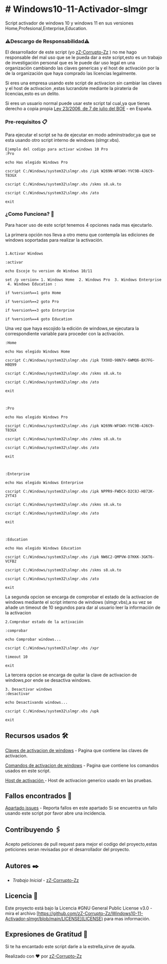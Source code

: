 # # Windows10-11-Activador-slmgr

Script activador de windows 10 y windows 11 en sus versiones 
Home,Profesional,Enterprise,Education.


### ⚠Descargo de Responsabilidad⚠

El desarrollador de este script (yo [zZ-Corrupto-Zz](https://github.com/zZ-Corrupto-Zz) ) no me hago responsable del mal uso que se le pueda dar a este script,esto es un trabajo de investigación personal que es le puede dar uso legal en una organización cambiando las claves genericas y el host de activación por la de la organización que haya comprado las licencias legalmente.

Si eres una empresa usando este script de activacion sin cambiar las claves y el host de activacion ,estas lucrandote mediante la pirateria de licencias,esto es un delito.

Si eres un usuario normal puede usar este script tal cual,ya que tienes derecho a copia propia [Ley 23/2006, de 7 de julio del BOE](https://www.boe.es/buscar/doc.php?id=BOE-A-2006-12308) - en España.

### Pre-requisitos 📋

Para ejecutar el script se ha de ejecutar en modo adminstrador,ya que se esta usando otro script interno de windows (slmgr.vbs).

```
Ejemplo del codigo para activar windows 10 Pro
:Pro

echo Has elegido Windows Pro

cscript C:/Windows/system32\slmgr.vbs /ipk W269N-WFGWX-YVC9B-4J6C9-T83GX

cscript C:/Windows/system32\slmgr.vbs /skms s8.uk.to

cscript C:/Windows/system32\slmgr.vbs /ato

exit
```

### ¿Como Funciona? 🔧

Para hacer uso de este script tenemos 4 opciones nada mas ejecutarlo.

La primera opción nos lleva a otro menu que contempla las ediciones de windows soportadas para realizar la activación. 
```

1.Activar Windows 

:activar

echo Escoje tu version de Windows 10/11

set /p version= 1. Windows Home  2. Windows Pro  3. Windows Enterprise  4. Windows Education :

if %version%==1 goto Home

if %version%==2 goto Pro

if %version%==3 goto Enterprise

if %version%==4 goto Education
```

Una vez que haya escojido la edición de windows,se ejecutara la correspondiente variable para proceder con la activación. 

 ```
:Home

echo Has elegido Windows Home

cscript C:/Windows/system32\slmgr.vbs /ipk TX9XD-98N7V-6WMQ6-BX7FG-H8Q99

cscript C:/Windows/system32\slmgr.vbs /skms s8.uk.to

cscript C:/Windows/system32\slmgr.vbs /ato

exit

  

:Pro

echo Has elegido Windows Pro

cscript C:/Windows/system32\slmgr.vbs /ipk W269N-WFGWX-YVC9B-4J6C9-T83GX

cscript C:/Windows/system32\slmgr.vbs /skms s8.uk.to

cscript C:/Windows/system32\slmgr.vbs /ato

exit

  

:Enterprise

echo Has elegido Windows Enterprise

cscript C:/Windows/system32\slmgr.vbs /ipk NPPR9-FWDCX-D2C8J-H872K-2YT43

cscript C:/Windows/system32\slmgr.vbs /skms s8.uk.to

cscript C:/Windows/system32\slmgr.vbs /ato

exit

  

:Education

echo Has elegido Windows Education

cscript C:/Windows/system32\slmgr.vbs /ipk NW6C2-QMPVW-D7KKK-3GKT6-VCFB2

cscript C:/Windows/system32\slmgr.vbs /skms s8.uk.to

cscript C:/Windows/system32\slmgr.vbs /ato

exit
```

La segunda opcion se encarga de comprobar el estado de la activacion de windows mediante el script interno de windows (slmgr.vbs),a su vez se añade un timeout de 10 segundos para dar al usuario leer la información de la activacion

```
2.Comprobar estado de la activación

:comprobar

echo Comprobar windows...

cscript C:/Windows/system32\slmgr.vbs /xpr

timeout 10

exit

```

La tercera opcion se encarga de quitar la clave de activacion de windows,por ende se desactiva windows.

```
3. Desactivar windows
:desactivar

echo Desactivando windows...

cscript C:/Windows/system32\slmgr.vbs /upk

exit

```


## Recursos usados 🛠️

[Claves de activacion de windows](https://learn.microsoft.com/en-us/windows-server/get-started/kms-client-activation-keys) - Pagina que contiene las claves de activacion.

[Comandos de activacion de windows](https://learn.microsoft.com/es-es/windows-server/get-started/activation-slmgr-vbs-options) - Pagina que contiene los comandos usados en este script.

[Host de activación ](https://s8.uk.to/) - Host de activacion generico usado en las pruebas.

## Fallos encontrados 🐛
[Apartado issues](https://github.com/zZ-Corrupto-Zz/Windows10-11-Activador-slmgr/issues) - Reporta fallos en este apartado 
Si se encuentra un fallo usando este script por favor abre una incidencia.

## Contribuyendo 🖇️
Acepto peticiones de pull request para mejor el codigo del proyecto,estas peticiones seran revisadas por el desarrollador del proyecto.

## Autores ✒️
*  *Trabajo Inicial* - [zZ-Corrupto-Zz](https://github.com/zZ-Corrupto-Zz) 

## Licencia 📄
Este proyecto está bajo la Licencia #GNU General Public License v3.0 - mira el archivo [https://github.com/zZ-Corrupto-Zz/Windows10-11-Activador-slmgr/blob/main/LICENSE](LICENSE) para mas información.

## Expresiones de Gratitud 🎁

Si te ha encantado este script darle a la estrella,sirve de ayuda.


Realizado con ❤ por [zZ-Corrupto-Zz](https://github.com/zZ-Corrupto-Zz) 
